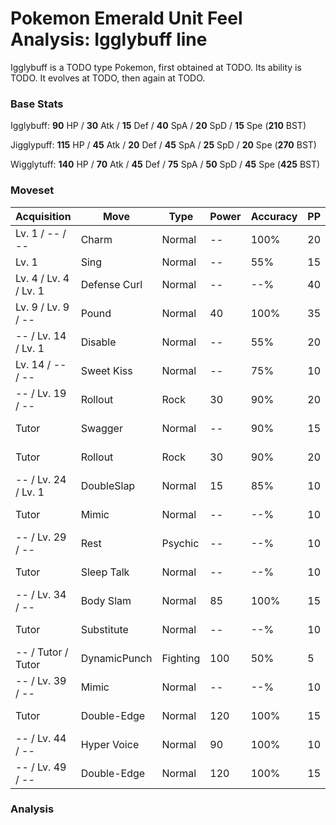 # Pokemon Emerald Unit Feel Analysis: Igglybuff line

Igglybuff is a TODO type Pokemon, first obtained at TODO. Its ability is TODO. It evolves at TODO, then again at TODO.

### Base Stats

Igglybuff: **90** HP / **30** Atk / **15** Def / **40** SpA / **20** SpD / **15** Spe (**210** BST)

Jigglypuff: **115** HP / **45** Atk / **20** Def / **45** SpA / **25** SpD / **20** Spe (**270** BST)

Wigglytuff: **140** HP / **70** Atk / **45** Def / **75** SpA / **50** SpD / **45** Spe (**425** BST)

### Moveset

|Acquisition          |Move        |Type    |Power|Accuracy|PP |Notes                    |
|---                  |---         |---     |---  |---     |---|---                      |
|Lv. 1 / -- / --      |Charm       |Normal  |--   |100%    |20 |                         |
|Lv. 1                |Sing        |Normal  |--   |55%     |15 |                         |
|Lv. 4 / Lv. 4 / Lv. 1|Defense Curl|Normal  |--   |--%     |40 |                         |
|Lv. 9 / Lv. 9 / --   |Pound       |Normal  |40   |100%    |35 |                         |
|-- / Lv. 14 / Lv. 1  |Disable     |Normal  |--   |55%     |20 |                         |
|Lv. 14 / -- / --     |Sweet Kiss  |Normal  |--   |75%     |10 |                         |
|-- / Lv. 19 / --     |Rollout     |Rock    |30   |90%     |20 |                         |
|Tutor                |Swagger     |Normal  |--   |90%     |15 |Emerald only             |
|Tutor                |Rollout     |Rock    |30   |90%     |20 |Emerald only             |
|-- / Lv. 24 / Lv. 1  |DoubleSlap  |Normal  |15   |85%     |10 |                         |
|Tutor                |Mimic       |Normal  |--   |--%     |10 |Emerald only             |
|-- / Lv. 29 / --     |Rest        |Psychic |--   |--%     |10 |                         |
|Tutor                |Sleep Talk  |Normal  |--   |--%     |10 |Emerald only             |
|-- / Lv. 34 / --     |Body Slam   |Normal  |85   |100%    |15 |                         |
|Tutor                |Substitute  |Normal  |--   |--%     |10 |Emerald only             |
|-- / Tutor / Tutor   |DynamicPunch|Fighting|100  |50%     |5  |Emerald only             |
|-- / Lv. 39 / --     |Mimic       |Normal  |--   |--%     |10 |                         |
|Tutor                |Double-Edge |Normal  |120  |100%    |15 |Emerald only             |
|-- / Lv. 44 / --     |Hyper Voice |Normal  |90   |100%    |10 |                         |
|-- / Lv. 49 / --     |Double-Edge |Normal  |120  |100%    |15 |                         |

### Analysis